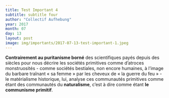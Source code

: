 ```yaml
---
title: Test Important 4
subtitle: subtitle four
author: "Collectif Aufhebung"
year: 2017
month: 07
day: 13
layout: post
image: img/importants/2017-07-13-test-important-1.jpeg
---
```


**Contrairement au puritanisme borné** des scientifiques payés depuis des siècles pour nous décrire 
les sociétés primitives comme d’atroces monstruosités - comme sociétés bestiales, non encore 
humaines, à l’image du barbare traînant « sa femme » par les cheveux de « la guerre du feu » - 
le matérialisme historique, lui, analyse ces communautés primitives comme étant des communautés 
du **naturalisme**, c’est à dire comme étant **le communisme primitif**. 
